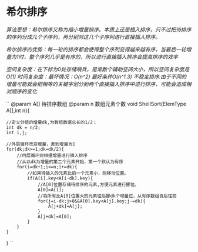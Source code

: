 # 希尔排序
*算法思想：希尔排序又称为缩小增量排序。本质上还是插入排序，只不过把待排序的序列分成几个子序列，再分别对这几个子序列进行直接插入排序。*

*希尔排序的优势：每一轮的排序都会使得整个序列变得越来越有序，当最后一轮增量为1时，整个序列几乎是有序的，所以进行直接插入排序会提高排序的效率*

*空间复杂度：在下标为0处存储哨兵，是常数个辅助空间大小，所以空间复杂度是O(1)*
*时间复杂度：最坏情况：O(n^2)	最好条件O(n^1.3)*
*不稳定排序:由于不同的增量可能就会把相等的关键字划分到两个直接插入排序中进行排序，可能会造成相对顺序的变化*

``
@param A[] 待排序数组
@param n 数组元素个数 
void ShellSort(ElemType A[],int n){
	
	//定义分组的增量dk,为数组数据总长的1/2；
	int dk = n/2;
	int i,j;
	
	//外层循环改变增量，直到增量为1
	for(dk;dk>=1;dk=dk/2){
		//内层循环则根据增量进行插入排序
		//从以dk为增量的第二个元素开始，第一个默认为有序
		for(i=dk+1;i<=n;i+=dk){
			//如果待插入的元素比前一个元素小，则移动位置。
			if(A[i].key<A[i-dk].key){
				//A[0]位置存储待排序的元素,方便元素进行挪位。
				A[0]=A[i];
				//将所有比A[0]位置大的元素往后挪dk个增量位，从有序数组自后往前
				for(j=i-dk;j>0&&A[0].key<A[j].key;j-=dk){			
					A[j+dk]=A[j];
				}
				A[j+dk]=A[0];
			}
		}	
	}
}
``